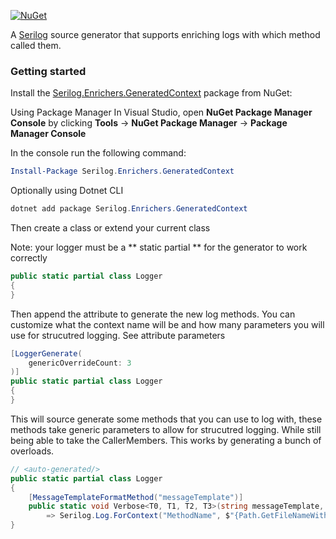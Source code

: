 [![NuGet](https://img.shields.io/nuget/v/Serilog.Enrichers.GeneratedContext.svg)](https://www.nuget.org/packages/Serilog.Enrichers.GeneratedContext)

A [Serilog](https://serilog.net) source generator that supports enriching logs with which method called them.

### Getting started

Install the [Serilog.Enrichers.GeneratedContext](https://www.nuget.org/packages/Serilog.Enrichers.GeneratedContext) package from NuGet:

Using Package Manager
In Visual Studio, open **NuGet Package Manager Console** by clicking **Tools** → **NuGet Package Manager** → **Package Manager Console**

In the console run the following command:
```powershell
Install-Package Serilog.Enrichers.GeneratedContext
```

Optionally using Dotnet CLI
```powershell
dotnet add package Serilog.Enrichers.GeneratedContext
```

Then create a class or extend your current class

Note: your logger must be a ** static partial ** for the generator to work correctly

```csharp
public static partial class Logger
{
}
```

Then append the attribute to generate the new log methods. You can customize what the context name will be and how many parameters you will use for strucutred logging. See attribute parameters

```csharp
[LoggerGenerate(
    genericOverrideCount: 3
)]
public static partial class Logger
{
}
```

This will source generate some methods that you can use to log with, these methods take generic parameters to allow for strucutred logging. While still being able to take the CallerMembers. This works by generating a bunch of overloads.

```csharp
// <auto-generated/>
public static partial class Logger
{
    [MessageTemplateFormatMethod("messageTemplate")]
    public static void Verbose<T0, T1, T2, T3>(string messageTemplate, T0 propertyValue0, T1 propertyValue1, T2 propertyValue2, T3 propertyValue3, Serilog.Enrichers.GeneratedContext.LogWithOptionalParameterList _ = default(Serilog.Enrichers.GeneratedContext.LogWithOptionalParameterList), [CallerMemberName] string memberName = "", [CallerFilePath] string sourceFilePath = "", [CallerLineNumber] int _sourceLineNumber = 0)
        => Serilog.Log.ForContext("MethodName", $"{Path.GetFileNameWithoutExtension(sourceFilePath)}.{memberName} - ").Write(LogEventLevel.Verbose, messageTemplate, propertyValue0, propertyValue1, propertyValue2, propertyValue3);
}
```